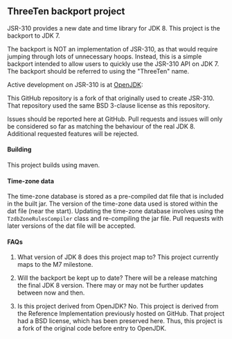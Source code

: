 
## ThreeTen backport project
JSR-310 provides a new date and time library for JDK 8.
This project is the backport to JDK 7.

The backport is NOT an implementation of JSR-310, as that would require
jumping through lots of unnecessary hoops.
Instead, this is a simple backport intended to allow users to quickly
use the JSR-310 API on JDK 7.
The backport should be referred to using the "ThreeTen" name.

Active development on JSR-310 is at [OpenJDK](http://openjdk.java.net/):

This GitHub repository is a fork of that originally used to create JSR-310.
That repository used the same BSD 3-clause license as this repository.

Issues should be reported here at GitHub.
Pull requests and issues will only be considered so far as matching the behaviour
of the real JDK 8. Additional requested features will be rejected.

#### Building
This project builds using maven.

#### Time-zone data
The time-zone database is stored as a pre-compiled dat file that is included in the built jar.
The version of the time-zone data used is stored within the dat file (near the start).
Updating the time-zone database involves using the `TzdbZoneRulesCompiler` class
and re-compiling the jar file.
Pull requests with later versions of the dat file will be accepted.

#### FAQs

1. What version of JDK 8 does this project map to?
This project currently maps to the M7 milestone.

2. Will the backport be kept up to date?
There will be a release matching the final JDK 8 version.
There may or may not be further updates between now and then.

3. Is this project derived from OpenJDK?
No. This project is derived from the Reference Implementation previously hosted on GitHub.
That project had a BSD license, which has been preserved here.
Thus, this project is a fork of the original code before entry to OpenJDK.
